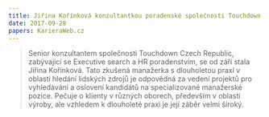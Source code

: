 ```yaml
---
title: Jiřina Kořínková konzultantkou poradenské společnosti Touchdown
date: 2017-09-28
papers: KarieraWeb.cz
---
```

> Senior konzultantem společnosti Touchdown Czech Republic, zabývající se Executive search a HR poradenstvím, se od září stala Jiřina Kořínková. Tato zkušená manažerka s dlouholetou praxí v oblasti hledání lidských zdrojů je odpovědná za vedení projektů pro vyhledávání a oslovení kandidátů na specializované manažerské pozice. Pečuje o klienty v různých oborech, především v oblasti výroby, ale vzhledem k dlouholeté praxi je její záběr velmi široký.
